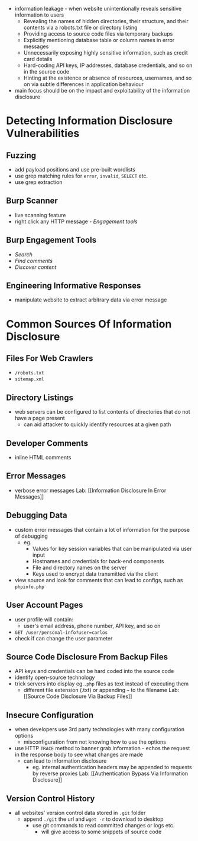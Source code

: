- information leakage - when website unintentionally reveals sensitive information to users
    - Revealing the names of hidden directories, their structure, and their contents via a robots.txt file or directory listing
    - Providing access to source code files via temporary backups
    - Explicitly mentioning database table or column names in error messages
    - Unnecessarily exposing highly sensitive information, such as credit card details
    - Hard-coding API keys, IP addresses, database credentials, and so on in the source code
    - Hinting at the existence or absence of resources, usernames, and so on via subtle differences in application behaviour
- main focus should be on the impact and exploitability of the information disclosure
# Detecting Information Disclosure Vulnerabilities
## Fuzzing 
- add  payload positions and use pre-built wordlists
- use grep matching rules for `error`, `invalid`, `SELECT` etc.
- use grep extraction 
## Burp Scanner
- live scanning feature
- right click any HTTP message - *Engagement tools*
## Burp Engagement Tools
- *Search*
- *Find comments*
- *Discover content*
## Engineering Informative Responses
- manipulate website to extract arbitrary data via error message
# Common Sources Of Information Disclosure
## Files For Web Crawlers 
- `/robots.txt`
- `sitemap.xml`
## Directory Listings
- web servers can be configured to list contents of directories that do not have a page present
	- can aid attacker to quickly identify resources at a given path
## Developer Comments
- inline HTML comments 
## Error Messages
- verbose error messages 
Lab: [[Information Disclosure In Error Messages]]
## Debugging Data 
- custom error messages that contain a lot of information for the purpose of debugging
	- eg. 
		- Values for key session variables that can be manipulated via user input
		- Hostnames and credentials for back-end components
		- File and directory names on the server
		- Keys used to encrypt data transmitted via the client
- view source and look for comments that can lead to configs, such as `phpinfo.php`
## User Account Pages 
- user profile will contain:
	- user's email address, phone number, API key, and so on
- `GET /user/personal-info?user=carlos`
- check if can change the user parameter
## Source Code Disclosure From Backup Files
- API keys and credentials can be hard coded into the source code
- identify open-source technology
- trick servers into display eg.`.php` files as text instead of executing them
	- different file extension (.txt) or appending `~` to the filename
Lab: [[Source Code Disclosure Via Backup Files]]
## Insecure Configuration 
- when developers use 3rd party technologies with many configuration options
	- misconfiguration from not knowing how to use the options 
- use HTTP `TRACE` method to banner grab information - echos the request in the response body to see what changes are made
	- can lead to information disclosure
		- eg. internal authentication headers may be appended to requests by reverse proxies
Lab: [[Authentication Bypass Via Information Disclosure]]
## Version Control History
- all websites' version control data stored in `.git` folder
	- append `./git` the url and `wget -r` to download to desktop
		- use git commands  to read committed changes or logs etc.
			- will give access to some snippets of source code